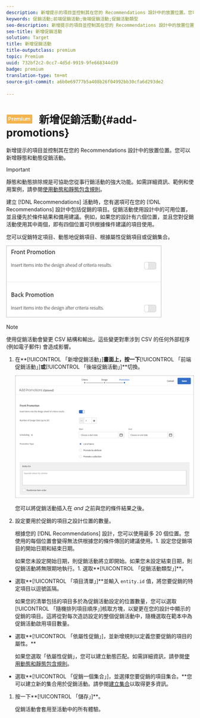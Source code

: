 ```yaml
---
description: 新增提示的項目並控制其在您的 Recommendations 設計中的放置位置。您可以新增靜態和動態促銷活動。
keywords: 促銷活動;前端促銷活動;後端促銷活動;促銷活動類型
seo-description: 新增提示的項目並控制其在您的 Recommendations 設計中的放置位置。您可以新增靜態和動態促銷活動。
seo-title: 新增促銷活動
solution: Target
title: 新增促銷活動
title-outputclass: premium
topic: Premium
uuid: 732bf2c2-0cc7-4d5d-9919-9fe668344d39
badge: premium
translation-type: tm+mt
source-git-commit: a6b0e69777b5a408b26f04992bb30cfa6d293de2

---
```



# ![PREMIUM](/help/assets/premium.png) 新增促銷活動{#add-promotions}

新增提示的項目並控制其在您的 Recommendations 設計中的放置位置。您可以新增靜態和動態促銷活動。

>[!IMPORTANT]
>
>靜態和動態排除規是可協助您從事行銷活動的強大功能。如需詳細資訊、範例和使用案例，請參閱[使用動態和靜態包含規則](../../c-recommendations/c-algorithms/use-dynamic-and-static-inclusion-rules.md#concept_4CB5C0FA705D4E449BD0B37B3D987F9F)。

建立 [!DNL Recommendations] 活動時，您有選項可在您的 [!DNL Recommendations] 設計中包括促銷的項目。促銷活動使用設計中的可用位置，並且優先於條件結果和備用建議。例如，如果您的設計有六個位置，並且您對促銷活動使用其中兩個，即有四個位置可供根據條件建議的項目使用。

您可以促銷特定項目、動態地促銷項目、根據屬性促銷項目或促銷集合。

![](assets/add_promotion_toggles.png)

>[!NOTE]
>
>使用促銷活動會變更 CSV 結構和輸出。這些變更對牽涉到 CSV 的任何外部程序 (例如電子郵件) 會造成影響。

1. 在**[!UICONTROL 「新增促銷活動」]**畫面上，按一下**[!UICONTROL 「前端促銷活動」]**或**[!UICONTROL 「後端促銷活動」]**切換。

   ![](assets/add_promotion_front.png)

   您可以將促銷活動插入在 *and* 之前與您的條件結果之後。
1. 設定要用於促銷的項目之設計位置的數量。

   根據您的 [!DNL Recommendations] 設計，您可以使用最多 20 個位置。您使用的每個位置會變得無法供根據您的條件傳回的建議使用。1. 設定您促銷項目的開始日期和結束日期。

   如果您未設定開始日期，則促銷活動將立即開始。如果您未設定結束日期，則促銷活動將無限期地執行。1. 選取**[!UICONTROL 「促銷活動類型」]**。

* 選取**[!UICONTROL 「項目清單」]**並輸入 `entity.id` 值，將您要促銷的特定項目以逗號區隔。

   如果您的清單包括的項目多於為促銷活動設定的位置數量，您可以選取[!UICONTROL 「隨機排列項目順序」]核取方塊，以變更在您的設計中顯示的促銷的項目。這將從對每次造訪設定的整個促銷活動中，隨機選取在範本中為促銷活動啟用項目數量。

* 選取**[!UICONTROL 「依屬性促銷」]，並新增規則以定義您要促銷的項目的屬性。**

   如果您選取「依屬性促銷」，您可以建立動態匹配。如需詳細資訊，請參閱[使用動態和靜態包含規則](../../c-recommendations/c-algorithms/use-dynamic-and-static-inclusion-rules.md#concept_4CB5C0FA705D4E449BD0B37B3D987F9F)。

* 選取**[!UICONTROL 「促銷一個集合」]，並選擇您要促銷的項目集合。**您可以建立新的集合用於促銷活動。請參閱[建立集合](../../c-recommendations/c-products/collections.md#task_1256DFF6842141FCAADD9E1428EF7F08)以取得更多資訊。

1. 按一下**[!UICONTROL 「儲存」]**。

   促銷活動會套用至活動中的所有體驗。

